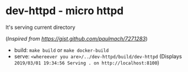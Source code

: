 # dev-httpd - micro httpd

It's serving current directory

(_Inspired from https://gist.github.com/paulmach/7271283_)

- build: `make build` or `make docker-build`
- serve: `<whereever you are>/../dev-httpd/build/dev-httpd`
  (Displays `2019/03/01 19:34:56 Serving . on http://localhost:8100`)
